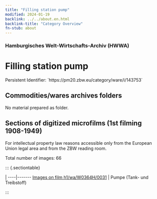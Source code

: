 ```yaml
---
title: "Filling station pump"
modified: 2024-01-19
backlink: ../../about.en.html
backlink-title: "Category Overview"
fn-stub: about
---
```


### Hamburgisches Welt-Wirtschafts-Archiv (HWWA)

# Filling station pump

<div class="hint">Persistent Identifier: `https://pm20.zbw.eu/category/ware/i/143753`</div>







## Commodities/wares archives folders





No material prepared as folder.



<a id="filmsections" />

## Sections of digitized microfilms (1st filming 1908-1949)

<p>For intellectual property law reasons accessible only from the European Union legal area and from the ZBW reading room.</p>



<p>Total number of images: 66</p>




::: {.sectiontable}

 | 
----|-------
<a class="btn" href="https://pm20.zbw.eu/film/h1/wa/W0364H/0031" rel="nofollow">Images on film h1/wa/W0364H/0031</a> | Pumpe (Tank- und Treibstoff)


:::
















